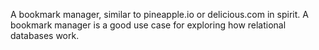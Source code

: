 A bookmark manager, similar to pineapple.io or delicious.com in spirit. A bookmark manager is a good use case for exploring how relational databases work.

